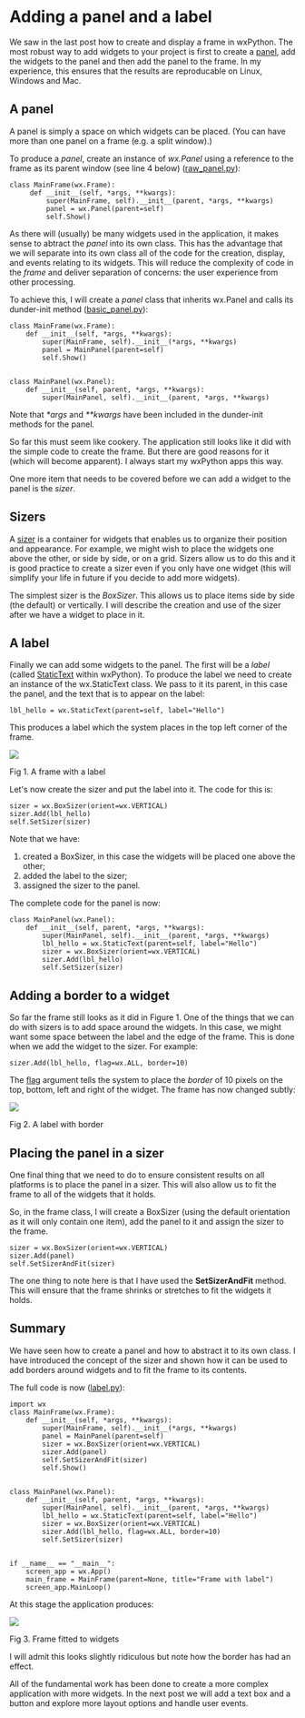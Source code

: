 Adding a panel and a label
==========================

We saw in the last post how to create and display a frame in wxPython.
The most robust way to add widgets to your project is first to create a
[panel](https://wxpython.org/Phoenix/docs/html/wx.Panel.html), add the
widgets to the panel and then add the panel to the frame. In my
experience, this ensures that the results are reproducable on Linux,
Windows and Mac.

A panel
-------

A panel is simply a space on which widgets can be placed. (You can have
more than one panel on a frame (e.g. a split window).)

To produce a *panel*, create an instance of *wx.Panel* using a reference
to the frame as its parent window (see line 4 below)
([raw\_panel.py](snippets/raw_panel.py)):

``` {.sourceCode .python}
class MainFrame(wx.Frame):
     def __init__(self, *args, **kwargs):
         super(MainFrame, self).__init__(parent, *args, **kwargs)
         panel = wx.Panel(parent=self)
         self.Show()
```

As there will (usually) be many widgets used in the application, it
makes sense to abtract the *panel* into its own class. This has the
advantage that we will separate into its own class all of the code for
the creation, display, and events relating to its widgets. This will
reduce the complexity of code in the *frame* and deliver separation of
concerns: the user experience from other processing.

To achieve this, I will create a *panel* class that inherits wx.Panel
and calls its dunder-init method
([basic\_panel.py](snippets/basic_panel.py)):

``` {.sourceCode .python}
class MainFrame(wx.Frame):
    def __init__(self, *args, **kwargs):
        super(MainFrame, self).__init__(*args, **kwargs)
        panel = MainPanel(parent=self)
        self.Show()


class MainPanel(wx.Panel):
    def __init__(self, parent, *args, **kwargs):
        super(MainPanel, self).__init__(parent, *args, **kwargs)
```

Note that *\*args* and *\*\*kwargs* have been included in the
dunder-init methods for the panel.

So far this must seem like cookery. The application still looks like it
did with the simple code to create the frame. But there are good reasons
for it (which will become apparent). I always start my wxPython apps
this way.

One more item that needs to be covered before we can add a widget to the
panel is the *sizer*.

Sizers
------

A [sizer](https://wxpython.org/Phoenix/docs/html/sizers_overview.html)
is a container for widgets that enables us to organize their position
and appearance. For example, we might wish to place the widgets one
above the other, or side by side, or on a grid. Sizers allow us to do
this and it is good practice to create a sizer even if you only have one
widget (this will simplify your life in future if you decide to add more
widgets).

The simplest sizer is the *BoxSizer*. This allows us to place items side
by side (the default) or vertically. I will describe the creation and
use of the sizer after we have a widget to place in it.

A label
-------

Finally we can add some widgets to the panel. The first will be a
*label* (called
[StaticText](https://wxpython.org/Phoenix/docs/html/wx.StaticText.html)
within wxPython). To produce the label we need to create an instance of
the wx.StaticText class. We pass to it its parent, in this case the
panel, and the text that is to appear on the label:

``` {.sourceCode .python}
lbl_hello = wx.StaticText(parent=self, label="Hello")
```

This produces a label which the system places in the top left corner of
the frame.

![](/images/frame_03.png)

Fig 1. A frame with a label

Let's now create the sizer and put the label into it. The code for this
is:

``` {.sourceCode .python}
sizer = wx.BoxSizer(orient=wx.VERTICAL)
sizer.Add(lbl_hello)
self.SetSizer(sizer)
```

Note that we have:

1.  created a BoxSizer, in this case the widgets will be placed one
    above the other;
2.  added the label to the sizer;
3.  assigned the sizer to the panel.

The complete code for the panel is now:

``` {.sourceCode .python}
class MainPanel(wx.Panel):
    def __init__(self, parent, *args, **kwargs):
        super(MainPanel, self).__init__(parent, *args, **kwargs)
        lbl_hello = wx.StaticText(parent=self, label="Hello")
        sizer = wx.BoxSizer(orient=wx.VERTICAL)
        sizer.Add(lbl_hello)
        self.SetSizer(sizer)
```

Adding a border to a widget
---------------------------

So far the frame still looks as it did in Figure 1. One of the things
that we can do with sizers is to add space around the widgets. In this
case, we might want some space between the label and the edge of the
frame. This is done when we add the widget to the sizer. For example:

``` {.sourceCode .python}
sizer.Add(lbl_hello, flag=wx.ALL, border=10)
```

The
[flag](https://wxpython.org/Phoenix/docs/html/wx.Sizer.html#phoenix-title-sizer-flags)
argument tells the system to place the *border* of 10 pixels on the top,
bottom, left and right of the widget. The frame has now changed subtly:

![](/images/frame_04.png)

Fig 2. A label with border

Placing the panel in a sizer
----------------------------

One final thing that we need to do to ensure consistent results on all
platforms is to place the panel in a sizer. This will also allow us to
fit the frame to all of the widgets that it holds.

So, in the frame class, I will create a BoxSizer (using the default
orientation as it will only contain one item), add the panel to it and
assign the sizer to the frame.

``` {.sourceCode .python}
sizer = wx.BoxSizer(orient=wx.VERTICAL)
sizer.Add(panel)
self.SetSizerAndFit(sizer)
```

The one thing to note here is that I have used the **SetSizerAndFit**
method. This will ensure that the frame shrinks or stretches to fit the
widgets it holds.

Summary
-------

We have seen how to create a panel and how to abstract it to its own
class. I have introduced the concept of the sizer and shown how it can
be used to add borders around widgets and to fit the frame to its
contents.

The full code is now ([label.py](snippets/label.py)):

``` {.sourceCode .python}
import wx
class MainFrame(wx.Frame):
    def __init__(self, *args, **kwargs):
        super(MainFrame, self).__init__(*args, **kwargs)
        panel = MainPanel(parent=self)
        sizer = wx.BoxSizer(orient=wx.VERTICAL)
        sizer.Add(panel)
        self.SetSizerAndFit(sizer)
        self.Show()


class MainPanel(wx.Panel):
    def __init__(self, parent, *args, **kwargs):
        super(MainPanel, self).__init__(parent, *args, **kwargs)
        lbl_hello = wx.StaticText(parent=self, label="Hello")
        sizer = wx.BoxSizer(orient=wx.VERTICAL)
        sizer.Add(lbl_hello, flag=wx.ALL, border=10)
        self.SetSizer(sizer)


if __name__ == "__main__":
    screen_app = wx.App()
    main_frame = MainFrame(parent=None, title="Frame with label")
    screen_app.MainLoop()
```

At this stage the application produces:

![](/images/frame_05.png)

Fig 3. Frame fitted to widgets

I will admit this looks slightly ridiculous but note how the border has
had an effect.

All of the fundamental work has been done to create a more complex
application with more widgets. In the next post we will add a text box
and a button and explore more layout options and handle user events.
